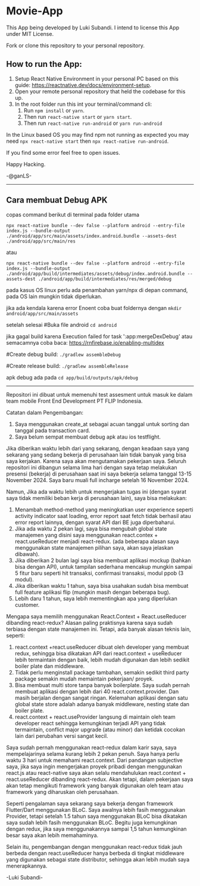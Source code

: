 # Movie-App

This App being developed by Luki Subandi. I intend to license this App under MIT License.

Fork or clone this repository to your personal repository.

## How to run the App:

1. Setup React Native Environment in your personal PC based on this guide: https://reactnative.dev/docs/environment-setup.
2. Open your remote personal repository that held the codebase for this up.
3. In the root folder run this int your terminal/command cli:
   1. Run `npm install` or `yarn`.
   2. Then run `react-native start` or `yarn start`.
   3. Then run `react-native run-android` or `yarn run-android`

In the Linux based OS you may find npm not running as expected you may need `npx react-native start` then `npx react-native run-android`.

If you find some error feel free to open issues.

Happy Hacking.

-@ganLS-

---

## Cara membuat Debug APK

copas command berikut di terminal pada folder utama

`npx react-native bundle --dev false --platform android --entry-file index.js --bundle-output ./android/app/src/main/assets/index.android.bundle --assets-dest ./android/app/src/main/res`

atau

`npx react-native bundle --dev false --platform android --entry-file index.js --bundle-output ./android/app/build/intermediates/assets/debug/index.android.bundle --assets-dest ./android/app/build/intermediates/res/merged/debug`

pada kasus OS linux perlu ada penambahan yarn/npx di depan command, pada OS lain mungkin tidak diperlukan.

jika ada kendala karena error Enoent coba buat foldernya dengan
`mkdir android/app/src/main/assets`

setelah selesai
#Buka file android
`cd android`

jika gagal build karena Execution failed for task ':app:mergeDexDebug' atau semacamnya coba
baca:
https://rnfirebase.io/enabling-multidex

#Create debug build:
`./gradlew assembleDebug`

#Create release build:
`./gradlew assembleRelease`

apk debug ada pada
`cd app/build/outputs/apk/debug`

---

Repositori ini dibuat untuk memenuhi test assesment untuk masuk ke dalam team mobile Front End Development PT FLIP Indonesia. 

Catatan dalam Pengembangan:
1. Saya menggunakan create_at sebagai acuan tanggal untuk sorting dan tanggal pada transaction card. 
2. Saya belum sempat membuat debug apk atau ios testflight. 



Jika diberikan waktu lebih dari yang sekarang, dengan keadaan saya yang sekarang yang sedang bekerja di perusahaan lain tidak banyak yang bisa saya kerjakan. Karena saya akan mengutamakan pekerjaan saya. Seluruh repositori ini dibangun selama lima hari dengan saya tetap melakukan presensi (bekerja) di perusahaan saat ini saya bekerja selama tanggal 13-15 November 2024. Saya baru muali full incharge setelah 16 November 2024.

Namun, Jika ada waktu lebih untuk mengerjakan tugas ini (dengan syarat saya tidak memiliki beban kerja di perusahaan lain), saya bisa melakukan:

1. Menambah method-method yang meningkatkan user experience seperti activity indicator saat loading, error report saat fetch tidak berhasil atau error report lainnya, dengan syarat API dari BE juga diperbaharui.
2. Jika ada waktu 2 pekan lagi, saya bisa mengubah global state manajemen yang disini saya menggunakan react.contex + react.useReducer menjadi react-redux. (ada beberapa alasan saya menggunakan state manajemen pilihan saya, akan saya jelaskan dibawah).
3. Jika diberikan 2 bulan lagi saya bisa membuat aplikasi mockup (bahkan bisa dengan API), untuk tampilan sederhana mencakup mungkin sampai 5 fitur baru seperti hit transaksi, confirmasi transaksi, modul ppob (3 modul).
4. Jika diberikan waktu 1 tahun, saya bisa usahakan sudah bisa membuat full feature aplikasi flip (mungkin masih dengan beberapa bug). 
5. Lebih daru 1 tahun, saya lebih mementingkan apa yang diperlukan customer. 

Mengapa saya memilih menggunakan React.Context + React.useReducer dibanding react-redux? Alasan paling praktisnya karena saya sudah terbiasa dengan state manajemen ini. Tetapi, ada banyak alasan teknis lain, seperti:

1. react.context +react.useReducer dibuat oleh developer yang membuat redux, sehingga bisa dikatakan API dari react.context + useReducer lebih termaintain dengan baik, lebih mudah digunakan dan lebih sedikit boiler plate dan middleware.
2. Tidak perlu menginstall package tambahan, semakin sedikit third party package semakin mudah memaintain pekerjaan/ proyek.
3. Bisa membuat multi store tanpa banyak boilerplate. Saya sudah pernah membuat aplikasi dengan lebih dari 40 react.context.provider. Dan masih berjalan dengan sangat ringan. Kelemahan aplikasi dengan satu global state store adalah adanya banyak middleware, nesting state dan boiler plate.
4. react.context + react.useProvider langsung di maintain oleh team developer react sehingga kemungkinan terjadi API yang tidak termaintain, conflict major upgrade (atau minor) dan ketidak cocokan lain dari perubahan versi sangat kecil.

Saya sudah pernah menggunakan react-redux dalam karir saya, saya mempelajarinya selama kurang lebih 2 pekan penuh. Saya hanya perlu waktu 3 hari untuk memahami react.context. Dari pandangan subjective saya, jika saya ingin mengerjakan proyek pribadi dengan menggunakan react.js atau react-native saya akan selalu mendahulukan react.context + react.useReducer dibanding react-redux. Akan tetapi, dalam pekerjaan saya akan tetap mengikuti framework yang banyak digunakan oleh team atau framework yang diharuskan oleh perusahaan.

Seperti pengalaman saya sekarang saya bekerja dengan framework Flutter/Dart menggunakan BLoC. Saya awalnya lebih fasih menggunakan Provider, tetapi setelah 1.5 tahun saya menggunakan BLoC bisa dikatakan saya sudah lebih fasih menggunakan BLoC. Begitu juga kemungkinan dengan redux, jika saya menggunakannya sampai 1,5 tahun kemungkinan besar saya akan lebih memahaminya. 

Selain itu, pengembangan dengan menggunakan react-redux tidak jauh berbeda dengan react.useReducer hanya berbeda di tingkat middleware yang digunakan sebagai state distributor, sehingga akan lebih mudah saya menerapkannya.

-Luki Subandi-
